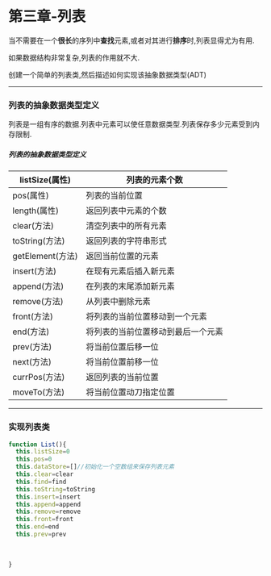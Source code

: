 # 第三章-列表

当不需要在一个**很长**的序列中**查找**元素,或者对其进行**排序**时,列表显得尤为有用.

如果数据结构非常复杂,列表的作用就不大.

创建一个简单的列表类,然后描述如何实现该抽象数据类型(ADT)

***

### 列表的抽象数据类型定义

列表是一组有序的数据.列表中元素可以使任意数据类型.列表保存多少元素受到内存限制.

##### 列表的抽象数据类型定义

| listSize(属性)   | 列表的元素个数           |
| -------------- | ----------------- |
| pos(属性)        | 列表的当前位置           |
| length(属性)     | 返回列表中元素的个数        |
| clear(方法)      | 清空列表中的所有元素        |
| toString(方法)   | 返回列表的字符串形式        |
| getElement(方法) | 返回当前位置的元素         |
| insert(方法)     | 在现有元素后插入新元素       |
| append(方法)     | 在列表的末尾添加新元素       |
| remove(方法)     | 从列表中删除元素          |
| front(方法)      | 将列表的当前位置移动到一个元素   |
| end(方法)        | 将列表的当前位置移动到最后一个元素 |
| prev(方法)       | 将当前位置后移一位         |
| next(方法)       | 将当前位置前移一位         |
| currPos(方法)    | 返回列表的当前位置         |
| moveTo(方法)     | 将当前位置动刀指定位置       |

***

### 实现列表类

```javascript
function List(){
  this.listSize=0
  this.pos=0
  this.dataStore=[]//初始化一个空数组来保存列表元素
  this.clear=clear
  this.find=find
  this.toString=toString
  this.insert=insert
  this.append=append
  this.remove=remove
  this.front=front
  this.end=end
  this.prev=prev
  
  
  
}
```

